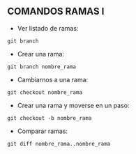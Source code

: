 ## COMANDOS RAMAS I
 * Ver listado de ramas:

  `git branch`

 * Crear una rama:

  `git branch nombre_rama`

 * Cambiarnos a una rama:

  `git checkout nombre_rama`

 * Crear una rama y moverse en un paso:

  `git checkout -b nombre_rama`

 * Comparar ramas:

  `git diff nombre_rama..nombre_rama`
